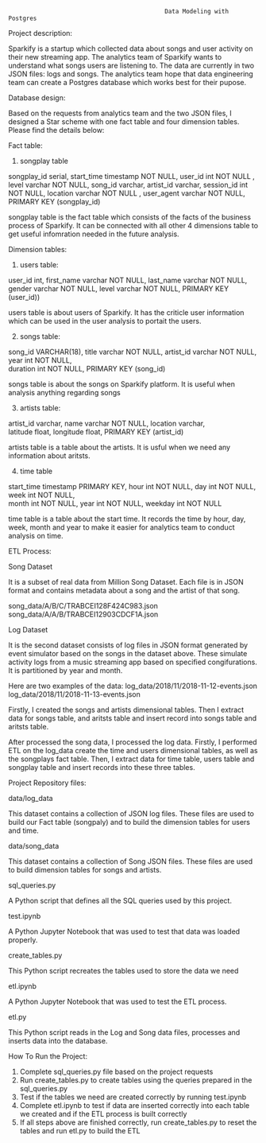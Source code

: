                                                 Data Modeling with Postgres

Project description: 

Sparkify is a startup which collected data about songs and user activity on their new streaming app. The analytics team of Sparkify wants to understand what songs users are listening to. The data are currently in two JSON files: logs and songs. The analytics team hope that data engineering team can create a Postgres database which works best for their pupose. 





Database design: 

Based on the requests from analytics team and the two JSON files, I designed a Star scheme with one fact table and four dimension tables. Please find the details below:

Fact table: 

1. songplay table

 songplay_id serial, 
 start_time timestamp NOT NULL,
 user_id int NOT NULL , 
 level varchar NOT NULL, 
 song_id varchar, 
 artist_id varchar, 
 session_id int NOT NULL, 
 location varchar NOT NULL , 
 user_agent varchar NOT NULL,
 PRIMARY KEY (songplay_id)
 
songplay table is the fact table which consists of the facts of the business process of Sparkify.
It can be connected with all other 4 dimensions table to get useful infomration needed in the future analysis. 

 
Dimension tables:

1. users table:

user_id int, 
first_name varchar NOT NULL, 
last_name varchar NOT NULL,
gender varchar NOT NULL, 
level varchar NOT NULL,
PRIMARY KEY (user_id))

users table is about users of Sparkify. It has the criticle user information which can be used in the user analysis to portait the users.


2. songs table:

song_id VARCHAR(18), 
title varchar NOT NULL, 
artist_id varchar NOT NULL, 
year int NOT NULL,                         
duration int NOT NULL,
PRIMARY KEY (song_id)

songs table is about the songs on Sparkify platform. It is useful when analysis anything regarding songs


3. artists table:

artist_id varchar, 
name varchar NOT NULL, 
location varchar,                                
latitude float, 
longitude float,
PRIMARY KEY (artist_id)

artists table is a table about the artists. It is usful when we need any information about aritsts.

4. time table

start_time timestamp PRIMARY KEY, 
hour int NOT NULL, 
day int NOT NULL, 
week int NOT NULL,                              
month int NOT NULL, 
year int NOT NULL, 
weekday int NOT NULL

time table is a table about the start time. It records the time by hour, day, week, month and year to make it easier for analytics team to conduct analysis on time.





ETL Process: 

Song Dataset

It is a subset of real data from Million Song Dataset. Each file is in JSON format and contains metadata about a song and the artist of that song. 

song_data/A/B/C/TRABCEI128F424C983.json
song_data/A/A/B/TRABCEI12903CDCF1A.json


Log Dataset

It is the second dataset consists of log files in JSON format generated by event simulator based on the songs in the dataset above. These simulate activity logs from a music streaming app based on specified congifurations. It is partitioned by year and month.

Here are two examples of the data:
log_data/2018/11/2018-11-12-events.json
log_data/2018/11/2018-11-13-events.json

Firstly, I created the songs and artists dimensional tables. 
Then I extract data for songs table, and aritsts table and insert record into songs table and aritsts table.

After processed the song data, I processed the log data. 
Firstly, I performed ETL on the log_data create the time and users dimensional tables, as well as the songplays fact table.
Then, I extract data for time table, users table and songplay table and insert records into these three tables.





Project Repository files: 

data/log_data

This dataset contains a collection of JSON log files. 
These files are used to build our Fact table (songpaly) and to build the dimension tables for users and time.

data/song_data

This dataset contains a collection of Song JSON files. 
These files are used to build dimension tables for songs and artists.

sql_queries.py

A Python script that defines all the SQL queries used by this project.

test.ipynb

A Python Jupyter Notebook that was used to test that data was loaded properly.

create_tables.py

This Python script recreates the tables used to store the data we need

etl.ipynb

A Python Jupyter Notebook that was used to test the ETL process.

etl.py

This Python script reads in the Log and Song data files, processes and inserts data into the database.






How To Run the Project: 

1. Complete sql_queries.py file based on the project requests
2. Run create_tables.py to create tables using the queries prepared in the sql_queries.py
3. Test if the tables we need are created correctly by running test.ipynb
4. Complete etl.ipynb to test if data are inserted correctly into each table we created and if the ETL process is built correctly
5. If all steps above are finished correctly, run create_tables.py to reset the tables and run etl.py to build the ETL

